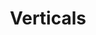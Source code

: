 ---
ee_id_show: '4436'
title: Verticals
url: verticals
live_url:
year: '2019'
venue: Galerie Thaddaeus Ropac
state_country: Salzburg
type:
dates:
wwwnews:
wwweblast:
pitch: A classic European show (maybe my last for a while?). Painting, sculpture,
  drawing, laser ;-)
ps:
layout: shows
---